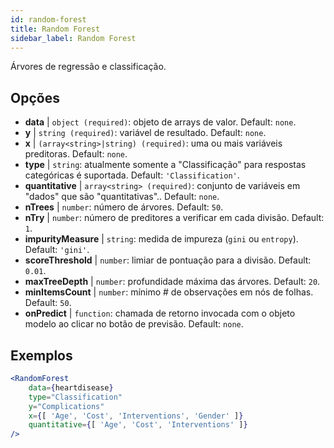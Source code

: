 ```yaml
---
id: random-forest
title: Random Forest
sidebar_label: Random Forest
---
```


Árvores de regressão e classificação.

## Opções

* __data__ | `object (required)`: objeto de arrays de valor. Default: `none`.
* __y__ | `string (required)`: variável de resultado. Default: `none`.
* __x__ | `(array<string>|string) (required)`: uma ou mais variáveis preditoras. Default: `none`.
* __type__ | `string`: atualmente somente a "Classificação" para respostas categóricas é suportada. Default: `'Classification'`.
* __quantitative__ | `array<string> (required)`: conjunto de variáveis em "dados" que são "quantitativas".. Default: `none`.
* __nTrees__ | `number`: número de árvores. Default: `50`.
* __nTry__ | `number`: número de preditores a verificar em cada divisão. Default: `1`.
* __impurityMeasure__ | `string`: medida de impureza (`gini` ou `entropy`). Default: `'gini'`.
* __scoreThreshold__ | `number`: limiar de pontuação para a divisão. Default: `0.01`.
* __maxTreeDepth__ | `number`: profundidade máxima das árvores. Default: `20`.
* __minItemsCount__ | `number`: mínimo # de observações em nós de folhas. Default: `50`.
* __onPredict__ | `function`: chamada de retorno invocada com o objeto modelo ao clicar no botão de previsão. Default: `none`.


## Exemplos

```jsx live
<RandomForest 
    data={heartdisease} 
    type="Classification"
    y="Complications"
    x={[ 'Age', 'Cost', 'Interventions', 'Gender' ]}
    quantitative={[ 'Age', 'Cost', 'Interventions' ]}
/>
```

